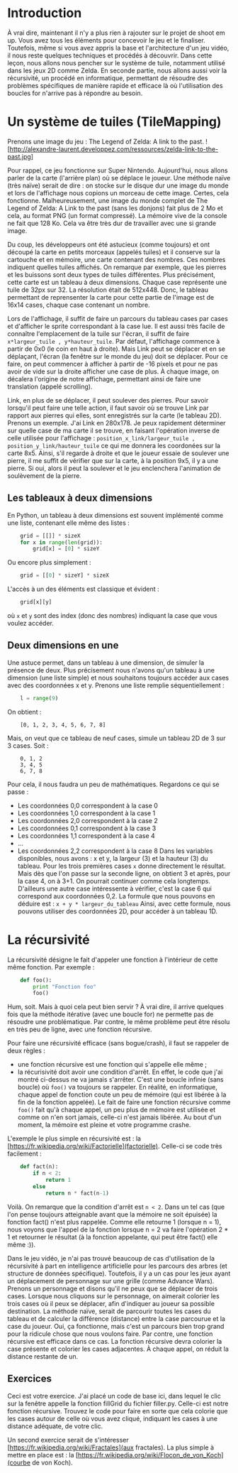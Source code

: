 # Introduction

À vrai dire, maintenant il n'y a plus rien à rajouter sur le projet de shoot em up.
Vous avez tous les éléments pour concevoir le jeu et le finaliser. Toutefois, même si
vous avez appris la base et l'architecture d'un jeu vidéo, il nous reste quelques techniques
et procédés à découvrir. Dans cette leçon, nous allons nous pencher sur le système de tuile, notamment
utilisé dans les jeux 2D comme Zelda.
En seconde partie, nous allons aussi voir la récursivité, un procédé en informatique, permettant
de résoudre des problèmes spécifiques de manière rapide et efficace là où l'utilisation des boucles for
n'arrive pas à répondre au besoin.


# Un système de tuiles (TileMapping)

Prenons une image du jeu : The Legend of Zelda: A link to the past.
![http://alexandre-laurent.developpez.com/ressources/zelda-link-to-the-past.jpg]

Pour rappel, ce jeu fonctionne sur Super Nintendo. Aujourd'hui, nous allons parler
de la carte (l'arrière plan) où se déplace le joueur. Une méthode naïve (très naïve)
serait de dire : on stocke sur le disque dur une image du monde et lors de l'affichage
nous copions un morceau de cette image.
Certes, cela fonctionne. Malheureusement, une image du monde complet de The Legend of Zelda: A Link to the past (sans les donjons)
fait plus de 2 Mo et cela, au format PNG (un format compressé). La mémoire vive de la console ne fait que
128 Ko. Cela va être très dur de travailler avec une si grande image.

Du coup, les développeurs ont été astucieux (comme toujours) et ont découpé la carte en petits morceaux (appelés tuiles)
et il conserve sur la cartouche et en mémoire, une carte contenant des nombres. Ces nombres indiquent quelles tuiles affichés.
On remarque par exemple, que les pierres et les buissons sont deux types de tuiles différentes.
Plus précisément, cette carte est un tableau à deux dimensions. Chaque case représente une tuile de 32px sur 32. La résolution était de 
512x448. Donc, le tableau permettant de reprensenter la carte pour cette partie de l'image est de 16x14 cases, chaque case contenant un nombre.

Lors de l'affichage, il suffit de faire un parcours du tableau cases par cases et d'afficher le sprite correspondant à la case lue.
Il est aussi très facile de connaître l'emplacement de la tuile sur l'écran, il suffit de faire `x*largeur_tuile , y*hauteur_tuile`.
Par défaut, l'affichage commence à partir de 0x0 (le coin en haut à droite). Mais Link peut se déplacer et en se déplaçant, l'écran (la fenêtre
sur le monde du jeu) doit se déplacer. Pour ce faire, on peut commencer à afficher à partir de -16 pixels et pour ne pas avoir de vide sur la droite
afficher une case de plus. À chaque image, on décalera l'origine de notre affichage, permettant ainsi de faire une translation (appelé scrolling).

Link, en plus de se déplacer, il peut soulever des pierres. Pour savoir lorsqu'il peut faire une telle action, il faut savoir où se trouve Link par rapport
aux pierres qui elles, sont enregistrés sur la carte (le tableau 2D). Prenons un exemple. J'ai Link en 280x178. Je peux rapidement déterminer sur quelle
case de ma carte il se trouve, en faisant l'opération inverse de celle utilisée pour l'affichage : `position_x_link/largeur_tuile , position_y_link/hauteur_tuile`
ce qui me donnera les coordonées sur la carte 8x5. Ainsi, s'il regarde à droite et que le joueur essaie de soulever une pierre, il me suffit de vérifier
que sur la carte, à la position 9x5, il y a une pierre. Si oui, alors il peut la soulever et le jeu enclenchera l'animation de soulèvement de la pierre.


## Les tableaux à deux dimensions

En Python, un tableau à deux dimensions est souvent implémenté comme une liste, contenant elle même des listes :
```python
	grid = [[]] * sizeX
	for x in range(len(grid)):
		grid[x] = [0] * sizeY
```
Ou encore plus simplement :
```python
	grid = [[0] * sizeY] * sizeX
```
L'accès à un des éléments est classique et évident :
```python
	grid[x][y]
```
où `x` et `y` sont des index (donc des nombres) indiquant la case que vous voulez accéder.

## Deux dimensions en une

Une astuce permet, dans un tableau à une dimension, de simuler la présence de deux. Plus précisement
nous n'avons qu'un tableau à une dimension (une liste simple) et nous souhaitons toujours accéder aux cases avec des coordonnées
x et y.
Prenons une liste remplie séquentiellement :
```python
	l = range(9)
```
On obtient :
```
	[0, 1, 2, 3, 4, 5, 6, 7, 8]
```
Mais, on veut que ce tableau de neuf cases, simule un tableau 2D de 3 sur 3 cases.
Soit :
```
	0, 1, 2
	3, 4, 5
	6, 7, 8
```
Pour cela, il nous faudra un peu de mathématiques. Regardons ce qui se passe :
* Les coordonnées 0,0 correspondent à la case 0
* Les coordonnées 1,0 correspondent à la case 1
* Les coordonnées 2,0 correspondent à la case 2
* Les coordonnées 0,1 correspondent à la case 3
* Les coordonnées 1,1 correspondent à la case 4
* ...
* Les coordonnées 2,2 correspondent à la case 8
Dans les variables disponibles, nous avons : x et y, la largeur (3) et la hauteur (3) du tableau. Pour les trois premières cases `x` donne directement le résultat.
Mais dès que l'on passe sur la seconde ligne, on obtient 3 et après, pour la case 4, on à 3+1. On pourrait continuer comme cela longtemps. D'ailleurs
une autre case intéressente à vérifier, c'est la case 6 qui correspond aux coordonnées 0,2. La formule que nous pouvons en déduire est : `x + y * largeur_du_tableau`
Ainsi, avec cette formule, nous pouvons utiliser des coordonnées 2D, pour accéder à un tableau 1D.


# La récursivité

La récursivité désigne le fait d'appeler une fonction à l'intérieur de cette même fonction.
Par exemple :
```python
	def foo():
		print "Fonction foo"
		foo()
```

Hum, soit. Mais à quoi cela peut bien servir ? À vrai dire, il arrive quelques fois que la méthode itérative (avec une boucle for)
ne permette pas de résoudre une problématique. Par contre, le même problème peut être résolu en très peu de ligne, avec une fonction récursive.

Pour faire une récursivité efficace (sans bogue/crash), il faut se rappeler de deux règles :
* une fonction récursive est une fonction qui s'appelle elle même ;
* la récurisivité doit avoir une condition d'arrêt.
En effet, le code que j'ai montré ci-dessus ne va jamais s'arrêter. C'est une boucle infinie (sans boucle) où `foo()` va toujours
se rappeler. En réalité, en informatique, chaque appel de fonction coute un peu de mémoire (qui est libérée à la fin de la fonction appelée). Le fait
de faire une fonction récursive comme `foo()` fait qu'à chaque appel, un peu plus de mémoire est utilisée et comme on n'en sort jamais,
celle-ci n'est jamais libérée. Au bout d'un moment, la mémoire est pleine et votre programme crashe.

L'exemple le plus simple en récursivité est : la [https://fr.wikipedia.org/wiki/Factorielle](factorielle).
Celle-ci se code très facilement :
```python
	def fact(n):
		if n < 2:
			return 1
		else
			return n * fact(n-1)
```

Voilà. On remarque que la condition d'arrêt est `n < 2`. Dans un tel cas (que l'on pense toujours atteignable avant que la mémoire ne soit épuisée)
la fonction fact() n'est plus rappelée. Comme elle retourne 1 (lorsque n = 1), nous voyons que l'appel de la fonction lorsque n = 2 va 
faire l'opération 2 * 1 et retourner le résultat (à la fonction appelante, qui peut être fact() elle même :)).

Dans le jeu vidéo, je n'ai pas trouvé beaucoup de cas d'utilisation de la récursivité à part en intelligence artificielle pour les parcours des arbres (et structure de données spécifique).
Toutefois, il y a un cas pour les jeux ayant un déplacement de personnage sur une grille (comme Advance Wars). Prenons un personnage et disons qu'il ne peux que se déplacer de trois cases.
Lorsque nous cliquons sur le personnage, on aimerait colorier les trois cases où il peux se déplacer, afin d'indiquer au joueur sa possible destination.
La méthode naïve, serait de parcourir toutes les cases du tableau et de calculer la différence (distance) entre la case parcourue et la case du joueur.
Oui, ça fonctionne, mais c'est un parcours bien trop grand pour la ridicule chose que nous voulons faire. Par contre, une fonction récursive est efficace dans ce cas.
La fonction récursive devra colorier la case présente et colorier les cases adjacentes. À chaque appel, on réduit la distance restante de un.

## Exercices

Ceci est votre exercice. J'ai placé un code de base ici, dans lequel le clic sur la fenêtre appelle la fonction fillGrid du fichier filler.py.
Celle-ci est notre fonction récursive. Trouvez le code pour faire en sorte que cela colorie que les cases autour de celle où vous avez cliqué, indiquant les cases à une distance adéquate, de votre clic.

Un second exercice serait de s'intéresser [https://fr.wikipedia.org/wiki/Fractales](aux fractales). La plus simple à mettre en place est : la [https://fr.wikipedia.org/wiki/Flocon_de_von_Koch](courbe de von Koch).
